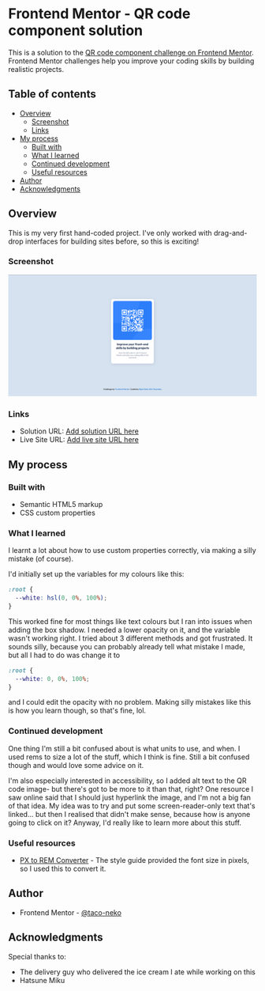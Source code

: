 # Frontend Mentor - QR code component solution

This is a solution to the [QR code component challenge on Frontend Mentor](https://www.frontendmentor.io/challenges/qr-code-component-iux_sIO_H). Frontend Mentor challenges help you improve your coding skills by building realistic projects. 

## Table of contents

- [Overview](#overview)
  - [Screenshot](#screenshot)
  - [Links](#links)
- [My process](#my-process)
  - [Built with](#built-with)
  - [What I learned](#what-i-learned)
  - [Continued development](#continued-development)
  - [Useful resources](#useful-resources)
- [Author](#author)
- [Acknowledgments](#acknowledgments)

## Overview

This is my very first hand-coded project. I've only worked with drag-and-drop interfaces for building sites before, so this is exciting!

### Screenshot

![](./images/project-screenshot.png)

### Links

- Solution URL: [Add solution URL here](https://your-solution-url.com)
- Live Site URL: [Add live site URL here](https://your-live-site-url.com)

## My process

### Built with

- Semantic HTML5 markup
- CSS custom properties

### What I learned

I learnt a lot about how to use custom properties correctly, via making a silly mistake (of course).

I'd initially set up the variables for my colours like this:

```css
:root {
  --white: hsl(0, 0%, 100%);
}
```

This worked fine for most things like text colours but I ran into issues when adding the box shadow. I needed a lower opacity on it, and the variable wasn't working right. I tried about 3 different methods and got frustrated. It sounds silly, because you can probably already tell what mistake I made, but all I had to do was change it to

```css
:root {
  --white: 0, 0%, 100%;
}
```

and I could edit the opacity with no problem. Making silly mistakes like this is how you learn though, so that's fine, lol.

### Continued development

One thing I'm still a bit confused about is what units to use, and when. I used rems to size a lot of the stuff, which I think is fine. Still a bit confused though and would love some advice on it.

I'm also especially interested in accessibility, so I added alt text to the QR code image- but there's got to be more to it than that, right? One resource I saw online said that I should just hyperlink the image, and I'm not a big fan of that idea. My idea was to try and put some screen-reader-only text that's linked... but then I realised that didn't make sense, because how is anyone going to click on it? Anyway, I'd really like to learn more about this stuff.

### Useful resources

- [PX to REM Converter](https://pixelsconverter.com/px-to-rem) - The style guide provided the font size in pixels, so I used this to convert it.

## Author

- Frontend Mentor - [@taco-neko](https://www.frontendmentor.io/profile/taco-neko)

## Acknowledgments

Special thanks to:
- The delivery guy who delivered the ice cream I ate while working on this
- Hatsune Miku
